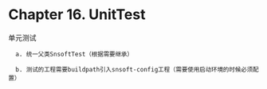 # Chapter 16. UnitTest

单元测试

      a. 统一父类SnsoftTest（根据需要继承）

      b. 测试的工程需要buildpath引入snsoft-config工程（需要使用启动环境的时候必须配置）



